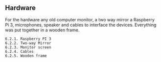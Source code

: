 ## Hardware
For the hardware any old computer monitor, a two way mirror a Raspberry Pi 3, microphones, speaker and cables to interface the devices. Everything was put together in a wooden frame.

    6.2.1. Raspberry PI 3
    6.2.2. Two-way Mirror
    6.2.3. Monitor screen
    6.2.4. Cables
    6.2.5. Wooden frame

